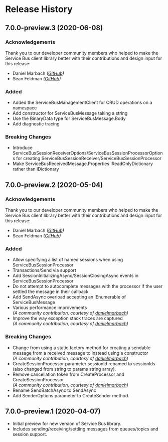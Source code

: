 # Release History

## 7.0.0-preview.3 (2020-06-08)
### Acknowledgements
Thank you to our developer community members who helped to make the Service Bus client library better with their contributions and design input for this release:
- Daniel Marbach _([GitHub](https://github.com/danielmarbach))_
- Sean Feldman _([GitHub](https://github.com/SeanFeldman))_

### Added
- Added the ServiceBusManagementClient for CRUD operations on a namespace
- Add constructor for ServiceBusMessage taking a string
- Use the BinaryData type for ServiceBusMessage.Body
- Add diagnostic tracing
  
### Breaking Changes
- Introduce ServiceBusSessionReceiverOptions/ServiceBusSessionProcessorOptions for creating
  ServiceBusSessionReceiver/ServiceBusSessionProcessor
- Make ServiceBusReceivedMessage.Properties IReadOnlyDictionary rather than IDictionary

## 7.0.0-preview.2 (2020-05-04)

### Acknowledgements
Thank you to our developer community members who helped to make the Service Bus client library better with their contributions and design input for this release:
- Daniel Marbach _([GitHub](https://github.com/danielmarbach))_
- Sean Feldman _([GitHub](https://github.com/SeanFeldman))_

### Added
- Allow specifying a list of named sessions when using ServiceBusSessionProcessor
- Transactions/Send via support
- Add SessionInitializingAsync/SessionClosingAsync events in ServiceBusSessionProcessor
- Do not attempt to autocomplete messages with the processor if the user settled the message in their callback
- Add SendAsync overload accepting an IEnumerable of ServiceBusMessage
- Various performance improvements  
  _(A community contribution, courtesy of [danielmarbach](https://github.com/danielmarbach))_
- Improve the way exception stack traces are captured  
  _(A community contribution, courtesy of [danielmarbach](https://github.com/danielmarbach))_
  
### Breaking Changes
- Change from using a static factory method for creating a sendable message from a received message to instead
  using a constructor  
  _(A community contribution, courtesy of [danielmarbach](https://github.com/danielmarbach))_
- CreateSessionProcessor parameter sessionId renamed to sessionIds (also changed from string to params string array). 
- Remove cancellation token from CreateProcessor and CreateSessionProcessor  
  _(A community contribution, courtesy of [danielmarbach](https://github.com/danielmarbach))_
- Rename SendBatchAsync to SendAsync
- Add SenderOptions parameter to CreateSender method.

## 7.0.0-preview.1 (2020-04-07)
- Initial preview for new version of Service Bus library.
- Includes sending/receiving/settling messages from queues/topics and session support.
